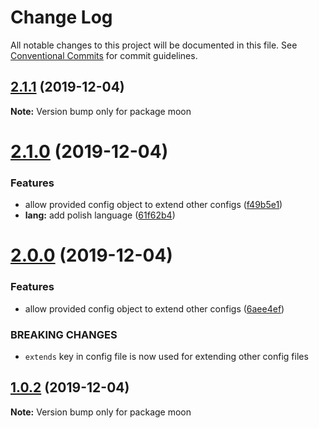 # Change Log

All notable changes to this project will be documented in this file.
See [Conventional Commits](https://conventionalcommits.org) for commit guidelines.

## [2.1.1](https://github.com/siriwatknp/learn-lerna/compare/moon@2.1.0...moon@2.1.1) (2019-12-04)

**Note:** Version bump only for package moon





# [2.1.0](https://github.com/siriwatknp/learn-lerna/compare/moon@2.0.0...moon@2.1.0) (2019-12-04)


### Features

* allow provided config object to extend other configs ([f49b5e1](https://github.com/siriwatknp/learn-lerna/commit/f49b5e10ad074f4f39f9db3130dab49c849541ac))
* **lang:** add polish language ([61f62b4](https://github.com/siriwatknp/learn-lerna/commit/61f62b48d4c50f7b2156a80a9e1abca889ffddd0))





# [2.0.0](https://github.com/siriwatknp/learn-lerna/compare/moon@1.0.2...moon@2.0.0) (2019-12-04)


### Features

* allow provided config object to extend other configs ([6aee4ef](https://github.com/siriwatknp/learn-lerna/commit/6aee4ef04bde82d5344fe2fd29ab98d20c5e4862))


### BREAKING CHANGES

* `extends` key in config file is now used for extending other config files





## [1.0.2](https://github.com/siriwatknp/learn-lerna/compare/moon@1.0.1...moon@1.0.2) (2019-12-04)

**Note:** Version bump only for package moon
